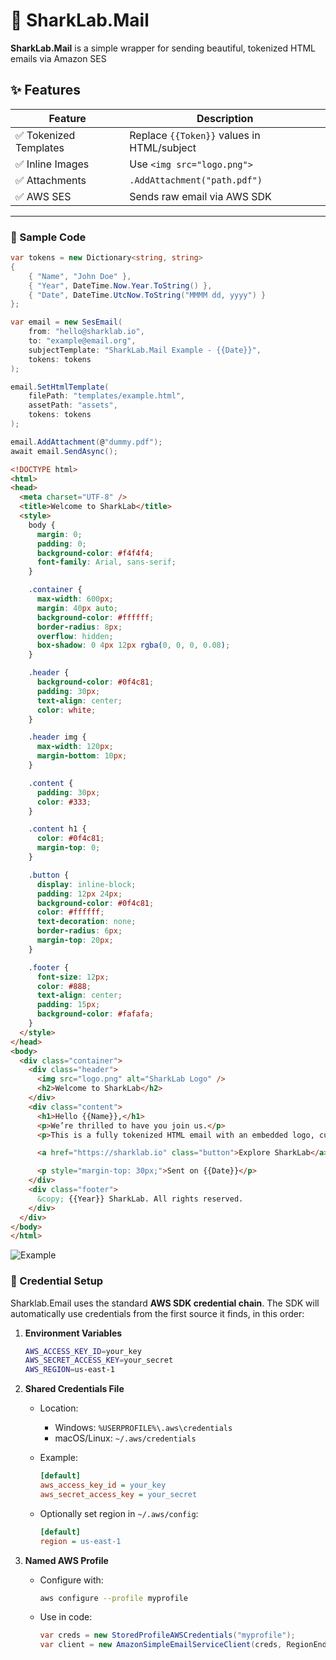 # 🦈 SharkLab.Mail

**SharkLab.Mail** is a simple wrapper for sending beautiful, tokenized HTML emails via Amazon SES

## ✨ Features

| Feature             | Description                                   |
|---------------------|-----------------------------------------------|
| ✅ Tokenized Templates | Replace `{{Token}}` values in HTML/subject    |
| ✅ Inline Images      | Use `<img src="logo.png">`                   |
| ✅ Attachments        | `.AddAttachment("path.pdf")`                 |
| ✅ AWS SES            | Sends raw email via AWS SDK                  |

---

### 🧪 Sample Code

```csharp
var tokens = new Dictionary<string, string>
{
    { "Name", "John Doe" },
    { "Year", DateTime.Now.Year.ToString() },
    { "Date", DateTime.UtcNow.ToString("MMMM dd, yyyy") }
};

var email = new SesEmail(
    from: "hello@sharklab.io",
    to: "example@email.org",
    subjectTemplate: "SharkLab.Mail Example - {{Date}}",
    tokens: tokens
);

email.SetHtmlTemplate(
    filePath: "templates/example.html",
    assetPath: "assets",
    tokens: tokens
);

email.AddAttachment(@"dummy.pdf");
await email.SendAsync();
```

```html
<!DOCTYPE html>
<html>
<head>
  <meta charset="UTF-8" />
  <title>Welcome to SharkLab</title>
  <style>
    body {
      margin: 0;
      padding: 0;
      background-color: #f4f4f4;
      font-family: Arial, sans-serif;
    }

    .container {
      max-width: 600px;
      margin: 40px auto;
      background-color: #ffffff;
      border-radius: 8px;
      overflow: hidden;
      box-shadow: 0 4px 12px rgba(0, 0, 0, 0.08);
    }

    .header {
      background-color: #0f4c81;
      padding: 30px;
      text-align: center;
      color: white;
    }

    .header img {
      max-width: 120px;
      margin-bottom: 10px;
    }

    .content {
      padding: 30px;
      color: #333;
    }

    .content h1 {
      color: #0f4c81;
      margin-top: 0;
    }

    .button {
      display: inline-block;
      padding: 12px 24px;
      background-color: #0f4c81;
      color: #ffffff;
      text-decoration: none;
      border-radius: 6px;
      margin-top: 20px;
    }

    .footer {
      font-size: 12px;
      color: #888;
      text-align: center;
      padding: 15px;
      background-color: #fafafa;
    }
  </style>
</head>
<body>
  <div class="container">
    <div class="header">
      <img src="logo.png" alt="SharkLab Logo" />
      <h2>Welcome to SharkLab</h2>
    </div>
    <div class="content">
      <h1>Hello {{Name}},</h1>
      <p>We’re thrilled to have you join us.</p>
      <p>This is a fully tokenized HTML email with an embedded logo, customizable content, and an optional attachment — built with 💙 by SharkLab.Mail.</p>

      <a href="https://sharklab.io" class="button">Explore SharkLab</a>

      <p style="margin-top: 30px;">Sent on {{Date}}</p>
    </div>
    <div class="footer">
      &copy; {{Year}} SharkLab. All rights reserved.
    </div>
  </div>
</body>
</html>
```

![Example](https://i.imgur.com/kXrWOKn.png)

### 🔐 Credential Setup

Sharklab.Email uses the standard **AWS SDK credential chain**. The SDK will automatically use credentials from the first source it finds, in this order:

1. **Environment Variables**

   ```bash
   AWS_ACCESS_KEY_ID=your_key
   AWS_SECRET_ACCESS_KEY=your_secret
   AWS_REGION=us-east-1
   ```

2. **Shared Credentials File**

   - Location:
     - Windows: `%USERPROFILE%\.aws\credentials`
     - macOS/Linux: `~/.aws/credentials`

   - Example:
     ```ini
     [default]
     aws_access_key_id = your_key
     aws_secret_access_key = your_secret
     ```

   - Optionally set region in `~/.aws/config`:
     ```ini
     [default]
     region = us-east-1
     ```

3. **Named AWS Profile**

   - Configure with:
     ```bash
     aws configure --profile myprofile
     ```

   - Use in code:
     ```csharp
     var creds = new StoredProfileAWSCredentials("myprofile");
     var client = new AmazonSimpleEmailServiceClient(creds, RegionEndpoint.USEast1);
     ```
